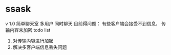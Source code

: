 # ssask
v 1.0  简单聊天室
多用户 同时聊天 
目前得问题：  有些客户端会接受不到信息， 传输内容未加密
todo list
1. 对传输内容进行加密
2. 解决多客户端信息丢失问题
